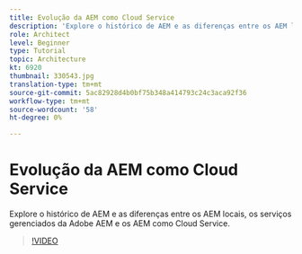 ```yaml
---
title: Evolução da AEM como Cloud Service
description: 'Explore o histórico de AEM e as diferenças entre os AEM locais, os serviços gerenciados da Adobe AEM e os AEM como Cloud Service. '
role: Architect
level: Beginner
type: Tutorial
topic: Architecture
kt: 6920
thumbnail: 330543.jpg
translation-type: tm+mt
source-git-commit: 5ac82928d4b0bf75b348a414793c24c3aca92f36
workflow-type: tm+mt
source-wordcount: '58'
ht-degree: 0%

---
```



# Evolução da AEM como Cloud Service

Explore o histórico de AEM e as diferenças entre os AEM locais, os serviços gerenciados da Adobe AEM e os AEM como Cloud Service.

>[!VIDEO](https://video.tv.adobe.com/v/330543/?quality=12&learn=on)